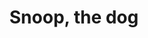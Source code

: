 ---
title: 'Snoop, the dog'
post_date: '9th December 2017'
image: 'assets/img/previews/snoop.png'
codepen: 'https://codepen.io/rmdias/pen/rpNpwB'
user_name: 'Rodolfo Dias'
github_user: 'rmdias'
---